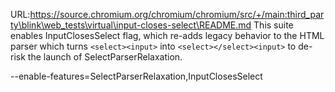 URL:https://source.chromium.org/chromium/chromium/src/+/main:third_party\blink\web_tests\virtual\input-closes-select\README.md
This suite enables InputClosesSelect flag, which re-adds legacy behavior to the
HTML parser which turns `<select><input>` into `<select></select><input>` to
de-risk the launch of SelectParserRelaxation.

--enable-features=SelectParserRelaxation,InputClosesSelect
